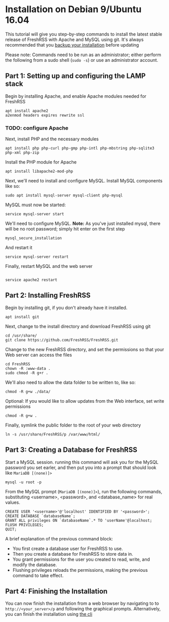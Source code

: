 # Installation on Debian 9/Ubuntu 16.04

This tutorial will give you step-by-step commands to install the latest stable release of FreshRSS with Apache and MySQL using git. It's always recommended that you [backup your installation](05_Backup.md) before updating

Please note: Commands need to be run as an administrator; either perform the following from a sudo shell (`sudo -s`) or use an administrator account.

## Part 1: Setting up and configuring the LAMP stack
Begin by installing Apache, and enable Apache modules needed for FreshRSS
```
apt install apache2
a2enmod headers expires rewrite ssl
```

### TODO: configure Apache

Next, install PHP and the necessary modules
```
apt install php php-curl php-gmp php-intl php-mbstring php-sqlite3 php-xml php-zip
```

Install the PHP module for Apache
```
apt install libapache2-mod-php
```

Next, we'll need to install and configure MySQL. Install MySQL components like so:
```
sudo apt install mysql-server mysql-client php-mysql
```

MySQL must now be started: 
```
service mysql-server start
```

We'll need to configure MySQL.
**Note:** As you've just installed mysql, there will be no root password; simply hit enter on the first step
```
mysql_secure_installation
```

And restart it
```
service mysql-server restart
```

Finally, restart MySQL and the web server
```

service apache2 restart
```

## Part 2: Installing FreshRSS

Begin by installing git, if you don't already have it installed.
```
apt install git
```

Next, change to the install directory and download FreshRSS using git
```
cd /usr/share/
git clone https://github.com/FreshRSS/FreshRSS.git
```

Change to the new FreshRSS directory, and set the permissions so that your Web server can access the files
```
cd FreshRSS
chown -R :www-data .
sudo chmod -R g+r .
```
We'll also need to allow the data folder to be written to, like so:
```
chmod -R g+w ./data/
```

Optional: If you would like to allow updates from the Web interface, set write permissions
```
chmod -R g+w .
```

Finally, symlink the public folder to the root of your web directory
```
ln -s /usr/share/FreshRSS/p /var/www/html/
```

## Part 3: Creating a Database for FreshRSS

Start a MySQL session. running this command will ask you for the MySQL password you set earler, and then put you into a prompt that should look like `MariaDB [(none)]>`
```
mysql -u root -p
```

From the MySQL prompt (`MariaDB [(none)]>`), run the following commands, substituting \<username>, \<password>, and \<database_name> for real values.
```
CREATE USER '<username>'@'localhost' IDENTIFIED BY '<password>';
CREATE DATABASE `databaseName`;
GRANT ALL privileges ON `databaseName`.* TO 'userName'@localhost;
FLUSH PRIVILEGES;
QUIT;
```

A brief explanation of the previous command block:
* You first create a database user for FreshRSS to use.
* Then you create a database for FreshRSS to store data in.
* You grant permissions for the user you created to read, write, and modify the database.
* Flushing privileges reloads the permissions, making the previous command to take effect.

## Part 4: Finishing the Installation

You can now finish the installation from a web browser by navigating to to `http://<your_server>/p` and following the graphical prompts.
Alternatively, you can finish the installation using [the cli](https://github.com/FreshRSS/FreshRSS/tree/master/cli)
